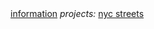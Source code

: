 <div class="navbar">
  <a href="/">information</a>
  <a><i>projects:</i></a>
  <a href="/nyc_streets/">nyc streets</a>
  
</div>
